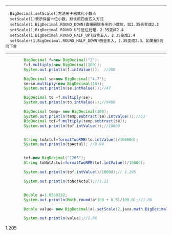 --------------
      BigDecimal.setScale()方法用于格式化小数点
      setScale(1)表示保留一位小数，默认用四舍五入方式 
      setScale(1,BigDecimal.ROUND_DOWN)直接删除多余的小数位，如2.35会变成2.3 
      setScale(1,BigDecimal.ROUND_UP)进位处理，2.35变成2.4 
      setScale(1,BigDecimal.ROUND_HALF_UP)四舍五入，2.35变成2.4
      setScaler(1,BigDecimal.ROUND_HALF_DOWN)四舍五入，2.35变成2.3，如果是5则向下舍
---------
```java  
        BigDecimal f=new BigDecimal("2");
        f=f.multiply(new BigDecimal(100));
        System.out.println(f.intValue());  //200

        BigDecimal se=new BigDecimal("4.7");
        se=se.multiply(new BigDecimal(10));
        System.out.println(se.intValue());//47

        BigDecimal to =f.multiply(se);
        System.out.println(to.intValue());//9400

        BigDecimal temp= new BigDecimal(100);
        System.out.println(temp.subtract(se).intValue());//53
        BigDecimal tof=f.multiply(temp.subtract(se));
        System.out.println(tof.intValue());//10600


        String toActul=formatTwoRMB(to.intValue()/10000d);
        System.out.println(toActul); //0.94


        tof=new BigDecimal("1205");
        String toNotActul=formatTwoRMB(tof.intValue()/1000d);

        System.out.println(tof.intValue()/1000d);// 1.205

        System.out.println(toNotActul);//1.21


        Double a=1.0560232;
        System.out.println(Math.round(a*100 + 0.5)/100.0);//1.06

        Double value= new BigDecimal(a).setScale(2,java.math.BigDecimal.ROUND_HALF_UP).doubleValue();

        System.out.println(value);//1.06
```

1.205
